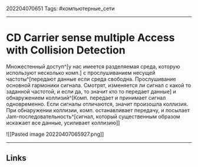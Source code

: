 202204070651
Tags: #компьютерные_сети

---

# CD Carrier sense multiple Access with Collision Detection
Множестенный доступ^[у нас имеется разделяемая среда, которую используют несколько комп.] с прослушиванием несущей частоты^[передают данные если среда свободна. Прослушивание основной гармоники сигнала.  Смотрят, изменяется ли сигнал с какой то заданной частотой, и если да, то значит кто то передает данные] и обнаружением коллизий^[Комп. передает и принимает сигнал одновременно. Если сигналы отличаются, значит произошла коллизия. При обнаружении коллизии, комп. останавливает передачу, и посылает Jam-последовательность^[сигнал, который существенным образом искажает все данные, усиливает коллизию]]

![[Pasted image 20220407065927.png]]





---
## Links